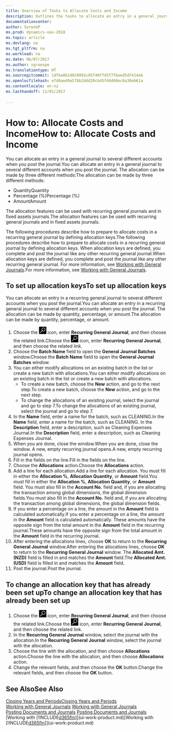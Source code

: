 ```yaml
---
title: Overview of Tasks to Allocate Costs and Income
description: Outlines the tasks to allocate an entry in a general journal to several different accounts when you post the journal.
documentationcenter: 
author: SorenGP
ms.prod: dynamics-nav-2018
ms.topic: article
ms.devlang: na
ms.tgt_pltfrm: na
ms.workload: na
ms.date: 06/07/2017
ms.author: sgroespe
ms.translationtype: HT
ms.sourcegitcommit: 1dfba8b14019991c95f40ffd5f7fbaed5df414eb
ms.openlocfilehash: e7d6aed9a57bb2ddd20cb45fd4d68ec0a30eb61a
ms.contentlocale: en-nz
ms.lasthandoff: 12/01/2017

---
```

# <a name="how-to-allocate-costs-and-income"></a><span data-ttu-id="3d82d-103">How to: Allocate Costs and Income</span><span class="sxs-lookup"><span data-stu-id="3d82d-103">How to: Allocate Costs and Income</span></span>
<span data-ttu-id="3d82d-104">You can allocate an entry in a general journal to several different accounts when you post the journal.</span><span class="sxs-lookup"><span data-stu-id="3d82d-104">You can allocate an entry in a general journal to several different accounts when you post the journal.</span></span> <span data-ttu-id="3d82d-105">The allocation can be made by three different methods:</span><span class="sxs-lookup"><span data-stu-id="3d82d-105">The allocation can be made by three different methods:</span></span>

* <span data-ttu-id="3d82d-106">Quantity</span><span class="sxs-lookup"><span data-stu-id="3d82d-106">Quantity</span></span>
* <span data-ttu-id="3d82d-107">Percentage (%)</span><span class="sxs-lookup"><span data-stu-id="3d82d-107">Percentage (%)</span></span>
* <span data-ttu-id="3d82d-108">Amount</span><span class="sxs-lookup"><span data-stu-id="3d82d-108">Amount</span></span>

<span data-ttu-id="3d82d-109">The allocation features can be used with recurring general journals and in fixed assets journals.</span><span class="sxs-lookup"><span data-stu-id="3d82d-109">The allocation features can be used with recurring general journals and in fixed assets journals.</span></span>
<!--You can also distribute the cost or revenue of a line to an intercompany partner when you post a sales or purchase document. When you post the document, a line will be posted in your general journal, and a corresponding line will be created in the intercompany outbox.-->

<span data-ttu-id="3d82d-110">The following procedures describe how to prepare to allocate costs in a recurring general journal by defining allocation keys.</span><span class="sxs-lookup"><span data-stu-id="3d82d-110">The following procedures describe how to prepare to allocate costs in a recurring general journal by defining allocation keys.</span></span> <span data-ttu-id="3d82d-111">When allocation keys are defined, you complete and post the journal like any other recurring general journal.</span><span class="sxs-lookup"><span data-stu-id="3d82d-111">When allocation keys are defined, you complete and post the journal like any other recurring general journal.</span></span> <span data-ttu-id="3d82d-112">For more information, see [Working with General Journals](ui-work-general-journals.md).</span><span class="sxs-lookup"><span data-stu-id="3d82d-112">For more information, see [Working with General Journals](ui-work-general-journals.md).</span></span>

## <a name="to-set-up-allocation-keys"></a><span data-ttu-id="3d82d-113">To set up allocation keys</span><span class="sxs-lookup"><span data-stu-id="3d82d-113">To set up allocation keys</span></span>
<span data-ttu-id="3d82d-114">You can allocate an entry in a recurring general journal to several different accounts when you post the journal.</span><span class="sxs-lookup"><span data-stu-id="3d82d-114">You can allocate an entry in a recurring general journal to several different accounts when you post the journal.</span></span> <span data-ttu-id="3d82d-115">The allocation can be made by quantity, percentage, or amount.</span><span class="sxs-lookup"><span data-stu-id="3d82d-115">The allocation can be made by quantity, percentage, or amount.</span></span>
1. <span data-ttu-id="3d82d-116">Choose the ![Search for Page or Report](media/ui-search/search_small.png "Search for Page or Report icon") icon, enter **Recurring General Journal**, and then choose the related link.</span><span class="sxs-lookup"><span data-stu-id="3d82d-116">Choose the ![Search for Page or Report](media/ui-search/search_small.png "Search for Page or Report icon") icon, enter **Recurring General Journal**, and then choose the related link.</span></span>
2. <span data-ttu-id="3d82d-117">Choose the **Batch Name** field to open the **General Journal Batches** window.</span><span class="sxs-lookup"><span data-stu-id="3d82d-117">Choose the **Batch Name** field to open the **General Journal Batches** window.</span></span>
3. <span data-ttu-id="3d82d-118">You can either modify allocations on an existing batch in the list or create a new batch with allocations.</span><span class="sxs-lookup"><span data-stu-id="3d82d-118">You can either modify allocations on an existing batch in the list or create a new batch with allocations.</span></span>
   * <span data-ttu-id="3d82d-119">To create a new batch, choose the **New** action, and go to the next step.</span><span class="sxs-lookup"><span data-stu-id="3d82d-119">To create a new batch, choose the **New** action, and go to the next step.</span></span>
   * <span data-ttu-id="3d82d-120">To change the allocations of an existing journal, select the journal and go to step 7.</span><span class="sxs-lookup"><span data-stu-id="3d82d-120">To change the allocations of an existing journal, select the journal and go to step 7.</span></span>    
4. <span data-ttu-id="3d82d-121">In the **Name** field, enter a name for the batch, such as CLEANING.</span><span class="sxs-lookup"><span data-stu-id="3d82d-121">In the **Name** field, enter a name for the batch, such as CLEANING.</span></span> <span data-ttu-id="3d82d-122">In the **Description** field, enter a description, such as Cleaning Expenses Journal.</span><span class="sxs-lookup"><span data-stu-id="3d82d-122">In the **Description** field, enter a description, such as Cleaning Expenses Journal.</span></span>
5. <span data-ttu-id="3d82d-123">When you are done, close the window.</span><span class="sxs-lookup"><span data-stu-id="3d82d-123">When you are done, close the window.</span></span> <span data-ttu-id="3d82d-124">A new, empty recurring journal opens.</span><span class="sxs-lookup"><span data-stu-id="3d82d-124">A new, empty recurring journal opens.</span></span>
6. <span data-ttu-id="3d82d-125">Fill in the fields on the line.</span><span class="sxs-lookup"><span data-stu-id="3d82d-125">Fill in the fields on the line.</span></span>
7. <span data-ttu-id="3d82d-126">Choose the **Allocations** action.</span><span class="sxs-lookup"><span data-stu-id="3d82d-126">Choose the **Allocations** action.</span></span>
8. <span data-ttu-id="3d82d-127">Add a line for each allocation.</span><span class="sxs-lookup"><span data-stu-id="3d82d-127">Add a line for each allocation.</span></span> <span data-ttu-id="3d82d-128">You must fill in either the **Allocation %**, **Allocation Quantity**, or **Amount** field.</span><span class="sxs-lookup"><span data-stu-id="3d82d-128">You must fill in either the **Allocation %**, **Allocation Quantity**, or **Amount** field.</span></span> <span data-ttu-id="3d82d-129">You must also fill in the **Account No.** field and, if you are allocating the transaction among global dimensions, the global dimension fields.</span><span class="sxs-lookup"><span data-stu-id="3d82d-129">You must also fill in the **Account No.** field and, if you are allocating the transaction among global dimensions, the global dimension fields.</span></span>
9. <span data-ttu-id="3d82d-130">If you enter a percentage on a line, the amount in the **Amount** field is calculated automatically.</span><span class="sxs-lookup"><span data-stu-id="3d82d-130">If you enter a percentage on a line, the amount in the **Amount** field is calculated automatically.</span></span> <span data-ttu-id="3d82d-131">These amounts have the opposite sign from the total amount in the **Amount** field in the recurring journal.</span><span class="sxs-lookup"><span data-stu-id="3d82d-131">These amounts have the opposite sign from the total amount in the **Amount** field in the recurring journal.</span></span>
10. <span data-ttu-id="3d82d-132">After entering the allocations lines, choose **OK** to return to the **Recurring General Journal** window.</span><span class="sxs-lookup"><span data-stu-id="3d82d-132">After entering the allocations lines, choose **OK** to return to the **Recurring General Journal** window.</span></span> <span data-ttu-id="3d82d-133">The **Allocated Amt. (NZD)** field is filled in and matches the **Amount** field.</span><span class="sxs-lookup"><span data-stu-id="3d82d-133">The **Allocated Amt. (USD)** field is filled in and matches the **Amount** field.</span></span>
11. <span data-ttu-id="3d82d-134">Post the journal.</span><span class="sxs-lookup"><span data-stu-id="3d82d-134">Post the journal.</span></span>

## <a name="to-change-an-allocation-key-that-has-already-been-set-up"></a><span data-ttu-id="3d82d-135">To change an allocation key that has already been set up</span><span class="sxs-lookup"><span data-stu-id="3d82d-135">To change an allocation key that has already been set up</span></span>
1. <span data-ttu-id="3d82d-136">Choose the ![Search for Page or Report](media/ui-search/search_small.png "Search for Page or Report icon") icon, enter **Recurring General Journal**, and then choose the related link.</span><span class="sxs-lookup"><span data-stu-id="3d82d-136">Choose the ![Search for Page or Report](media/ui-search/search_small.png "Search for Page or Report icon") icon, enter **Recurring General Journal**, and then choose the related link.</span></span>
2. <span data-ttu-id="3d82d-137">In the **Recurring General Journal** window, select the journal with the allocation.</span><span class="sxs-lookup"><span data-stu-id="3d82d-137">In the **Recurring General Journal** window, select the journal with the allocation.</span></span>
3. <span data-ttu-id="3d82d-138">Choose the line with the allocation, and then choose **Allocations** action.</span><span class="sxs-lookup"><span data-stu-id="3d82d-138">Choose the line with the allocation, and then choose **Allocations** action.</span></span>
4. <span data-ttu-id="3d82d-139">Change the relevant fields, and then choose the **OK** button.</span><span class="sxs-lookup"><span data-stu-id="3d82d-139">Change the relevant fields, and then choose the **OK** button.</span></span>

## <a name="see-also"></a><span data-ttu-id="3d82d-140">See Also</span><span class="sxs-lookup"><span data-stu-id="3d82d-140">See Also</span></span>
[<span data-ttu-id="3d82d-141">Closing Years and Periods</span><span class="sxs-lookup"><span data-stu-id="3d82d-141">Closing Years and Periods</span></span>](year-close-years-periods.md)  
<span data-ttu-id="3d82d-142">[Working with General Journals](ui-work-general-journals.md)  </span><span class="sxs-lookup"><span data-stu-id="3d82d-142">[Working with General Journals](ui-work-general-journals.md)  </span></span>  
<span data-ttu-id="3d82d-143">[Posting Documents and Journals](ui-post-documents-journals.md)  </span><span class="sxs-lookup"><span data-stu-id="3d82d-143">[Posting Documents and Journals](ui-post-documents-journals.md)  </span></span>  
<span data-ttu-id="3d82d-144">[Working with [!INCLUDE[d365fin](includes/d365fin_md.md)]](ui-work-product.md)</span><span class="sxs-lookup"><span data-stu-id="3d82d-144">[Working with [!INCLUDE[d365fin](includes/d365fin_md.md)]](ui-work-product.md)</span></span>

